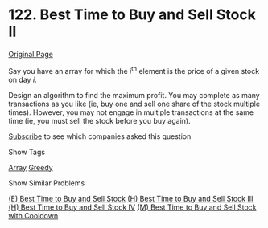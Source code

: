 # 122. Best Time to Buy and Sell Stock II

[Original Page](https://leetcode.com/problems/best-time-to-buy-and-sell-stock-ii/)

Say you have an array for which the _i_<sup>th</sup> element is the price of a given stock on day _i_.

Design an algorithm to find the maximum profit. You may complete as many transactions as you like (ie, buy one and sell one share of the stock multiple times). However, you may not engage in multiple transactions at the same time (ie, you must sell the stock before you buy again).

<div>

[Subscribe](/subscribe/) to see which companies asked this question

</div>

<div>

<div id="tags" class="btn btn-xs btn-warning">Show Tags</div>

<span class="hidebutton">[Array](/tag/array/) [Greedy](/tag/greedy/)</span></div>

<div>

<div id="similar" class="btn btn-xs btn-warning">Show Similar Problems</div>

<span class="hidebutton">[(E) Best Time to Buy and Sell Stock](/problems/best-time-to-buy-and-sell-stock/) [(H) Best Time to Buy and Sell Stock III](/problems/best-time-to-buy-and-sell-stock-iii/) [(H) Best Time to Buy and Sell Stock IV](/problems/best-time-to-buy-and-sell-stock-iv/) [(M) Best Time to Buy and Sell Stock with Cooldown](/problems/best-time-to-buy-and-sell-stock-with-cooldown/)</span></div>